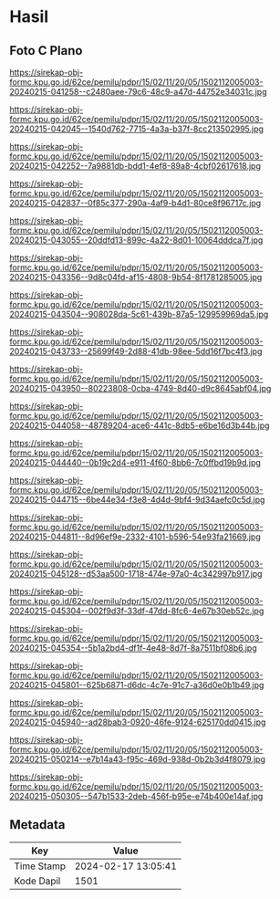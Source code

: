 # Hasil

## Foto C Plano

https://sirekap-obj-formc.kpu.go.id/62ce/pemilu/pdpr/15/02/11/20/05/1502112005003-20240215-041258--c2480aee-79c6-48c9-a47d-44752e34031c.jpg

https://sirekap-obj-formc.kpu.go.id/62ce/pemilu/pdpr/15/02/11/20/05/1502112005003-20240215-042045--1540d762-7715-4a3a-b37f-8cc213502995.jpg

https://sirekap-obj-formc.kpu.go.id/62ce/pemilu/pdpr/15/02/11/20/05/1502112005003-20240215-042252--7a9881db-bdd1-4ef8-89a8-4cbf02617618.jpg

https://sirekap-obj-formc.kpu.go.id/62ce/pemilu/pdpr/15/02/11/20/05/1502112005003-20240215-042837--0f85c377-290a-4af9-b4d1-80ce8f96717c.jpg

https://sirekap-obj-formc.kpu.go.id/62ce/pemilu/pdpr/15/02/11/20/05/1502112005003-20240215-043055--20ddfd13-899c-4a22-8d01-10064dddca7f.jpg

https://sirekap-obj-formc.kpu.go.id/62ce/pemilu/pdpr/15/02/11/20/05/1502112005003-20240215-043356--9d8c04fd-af15-4808-9b54-8f1781285005.jpg

https://sirekap-obj-formc.kpu.go.id/62ce/pemilu/pdpr/15/02/11/20/05/1502112005003-20240215-043504--908028da-5c61-439b-87a5-129959969da5.jpg

https://sirekap-obj-formc.kpu.go.id/62ce/pemilu/pdpr/15/02/11/20/05/1502112005003-20240215-043733--25699f49-2d88-41db-98ee-5dd16f7bc4f3.jpg

https://sirekap-obj-formc.kpu.go.id/62ce/pemilu/pdpr/15/02/11/20/05/1502112005003-20240215-043950--80223808-0cba-4749-8d40-d9c8645abf04.jpg

https://sirekap-obj-formc.kpu.go.id/62ce/pemilu/pdpr/15/02/11/20/05/1502112005003-20240215-044058--48789204-ace6-441c-8db5-e6be16d3b44b.jpg

https://sirekap-obj-formc.kpu.go.id/62ce/pemilu/pdpr/15/02/11/20/05/1502112005003-20240215-044440--0b19c2d4-e911-4f60-8bb6-7c0ffbd19b9d.jpg

https://sirekap-obj-formc.kpu.go.id/62ce/pemilu/pdpr/15/02/11/20/05/1502112005003-20240215-044715--6be44e34-f3e8-4d4d-9bf4-9d34aefc0c5d.jpg

https://sirekap-obj-formc.kpu.go.id/62ce/pemilu/pdpr/15/02/11/20/05/1502112005003-20240215-044811--8d96ef9e-2332-4101-b596-54e93fa21669.jpg

https://sirekap-obj-formc.kpu.go.id/62ce/pemilu/pdpr/15/02/11/20/05/1502112005003-20240215-045128--d53aa500-1718-474e-97a0-4c342997b917.jpg

https://sirekap-obj-formc.kpu.go.id/62ce/pemilu/pdpr/15/02/11/20/05/1502112005003-20240215-045304--002f9d3f-33df-47dd-8fc6-4e67b30eb52c.jpg

https://sirekap-obj-formc.kpu.go.id/62ce/pemilu/pdpr/15/02/11/20/05/1502112005003-20240215-045354--5b1a2bd4-df1f-4e48-8d7f-8a7511bf08b6.jpg

https://sirekap-obj-formc.kpu.go.id/62ce/pemilu/pdpr/15/02/11/20/05/1502112005003-20240215-045801--625b6871-d6dc-4c7e-91c7-a36d0e0b1b49.jpg

https://sirekap-obj-formc.kpu.go.id/62ce/pemilu/pdpr/15/02/11/20/05/1502112005003-20240215-045940--ad28bab3-0920-46fe-9124-625170dd0415.jpg

https://sirekap-obj-formc.kpu.go.id/62ce/pemilu/pdpr/15/02/11/20/05/1502112005003-20240215-050214--e7b14a43-f95c-469d-938d-0b2b3d4f8079.jpg

https://sirekap-obj-formc.kpu.go.id/62ce/pemilu/pdpr/15/02/11/20/05/1502112005003-20240215-050305--547b1533-2deb-456f-b95e-e74b400e14af.jpg


## Metadata

| Key        | Value               |
| ---------- | ------------------- |
| Time Stamp | 2024-02-17 13:05:41 |
| Kode Dapil | 1501                |




